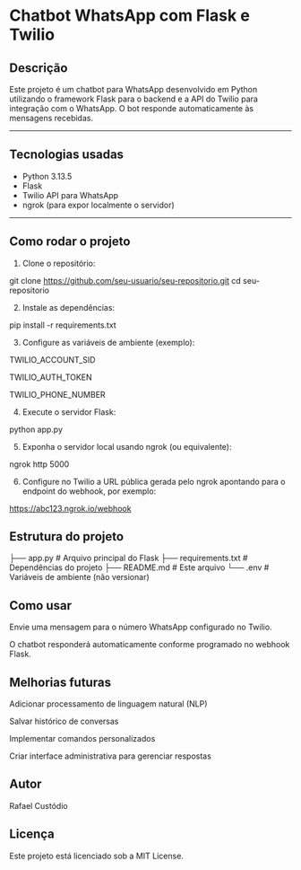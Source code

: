 # Chatbot WhatsApp com Flask e Twilio

## Descrição

Este projeto é um chatbot para WhatsApp desenvolvido em Python utilizando o framework Flask para o backend e a API do Twilio para integração com o WhatsApp. O bot responde automaticamente às mensagens recebidas.

---

## Tecnologias usadas

- Python 3.13.5
- Flask  
- Twilio API para WhatsApp  
- ngrok (para expor localmente o servidor)

---

## Como rodar o projeto

1. Clone o repositório:

git clone https://github.com/seu-usuario/seu-repositorio.git
cd seu-repositorio

2. Instale as dependências:

pip install -r requirements.txt

3. Configure as variáveis de ambiente (exemplo):

TWILIO_ACCOUNT_SID

TWILIO_AUTH_TOKEN

TWILIO_PHONE_NUMBER

4. Execute o servidor Flask:

python app.py

5. Exponha o servidor local usando ngrok (ou equivalente):

ngrok http 5000

6. Configure no Twilio a URL pública gerada pelo ngrok apontando para o endpoint do webhook, por exemplo:

https://abc123.ngrok.io/webhook

## Estrutura do projeto

├── app.py               # Arquivo principal do Flask
├── requirements.txt     # Dependências do projeto
├── README.md            # Este arquivo
└── .env                 # Variáveis de ambiente (não versionar)

## Como usar

Envie uma mensagem para o número WhatsApp configurado no Twilio.

O chatbot responderá automaticamente conforme programado no webhook Flask.

## Melhorias futuras

Adicionar processamento de linguagem natural (NLP)

Salvar histórico de conversas

Implementar comandos personalizados

Criar interface administrativa para gerenciar respostas

## Autor

Rafael Custódio

## Licença

Este projeto está licenciado sob a MIT License.
